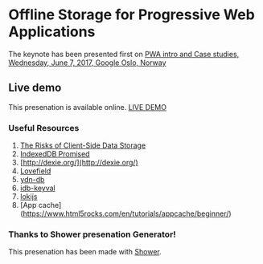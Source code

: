 # Offline Storage for Progressive Web Applications

The keynote has been presented first on [PWA intro and Case studies, Wednesday, June 7, 2017, Google Oslo, Norway](https://www.meetup.com/Oslo-Progressive-Web-Apps/events/239901869/)

## Live demo

This presenation is available online. [LIVE DEMO](https://goo.gl/T0HhIB)

### Useful Resources

1. [The Risks of Client-Side Data Storage](https://www.sans.org/reading-room/whitepapers/storage/risks-client-side-data-storage-33669)
2. [IndexedDB Promised](https://www.npmjs.com/package/idb)
3. [http://dexie.org/](http://dexie.org/)
4. [Lovefield](https://github.com/google/lovefield)
5. [ydn-db](https://github.com/yathit/ydn-db)
6. [idb-keyval](https://www.npmjs.com/package/idb-keyval)
7. [lokijs](http://lokijs.org/#/)
8. [App cache] (https://www.html5rocks.com/en/tutorials/appcache/beginner/)

### Thanks to Shower presenation Generator!
This presenation has been made with [Shower](https://github.com/shower/shower).
